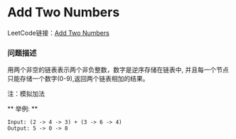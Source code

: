# Add Two Numbers

LeetCode链接：[Add Two Numbers](https://leetcode.com/problems/add-two-numbers/description/)

### 问题描述

用两个非空的链表表示两个非负整数，数字是逆序存储在链表中, 并且每一个节点只能存储一个数字(0-9),返回两个链表相加的结果。

注：模拟加法

** 举例: **

```
Input: (2 -> 4 -> 3) + (3 -> 6 -> 4)
Output: 5 -> 0 -> 8
```
